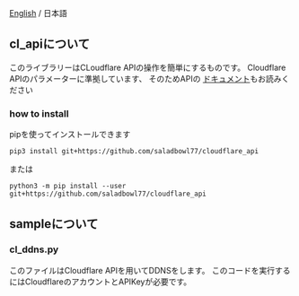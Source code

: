 [English](/README.md) / 日本語

## cl_apiについて
このライブラリーはCLoudflare APIの操作を簡単にするものです。
Cloudflare APIのパラメーターに準拠しています、
そのためAPIの [ドキュメント](https://api.cloudflare.com/#dns-records-for-a-zone-properties)もお読みください

### how to install
pipを使ってインストールできます

```shell
pip3 install git+https://github.com/saladbowl77/cloudflare_api
```

または

```shell
python3 -m pip install --user git+https://github.com/saladbowl77/cloudflare_api
```

## sampleについて
### cl_ddns.py
このファイルはCloudflare APIを用いてDDNSをします。
このコードを実行するにはCloudflareのアカウントとAPIKeyが必要です。